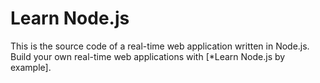 # Learn Node.js

This is the source code of a real-time web application written in Node.js.
Build your own real-time web applications with [*Learn Node.js by example].
